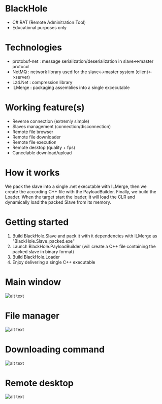 # BlackHole
- C# RAT (Remote Adminitration Tool) 
- Educational purposes only

# Technologies
- protobuf-net : message serialization/deserialization in slave<->master protocol
- NetMQ : network library used for the slave<->master system (client<->server)
- Lz4.Net : compression library
- ILMerge : packaging assemblies into a single excecutable

# Working feature(s)
- Reverse connection (extremly simple)
- Slaves management (connection/disconnection)
- Remote file browser
- Remote file downloader
- Remote file execution
- Remote desktop (quality + fps)
- Cancelable download/upload

# How it works
We pack the slave into a single .net executable with ILMerge, then we create the according C++ file with the PayloadBuilder. Finally, we build the Loader. When the target start the loader, it will load the CLR and dynamically load the packed Slave from its memory.

# Getting started
1. Build BlackHole.Slave and pack it with it dependencies with ILMerge as "BlackHole.Slave_packed.exe"
2. Launch BlackHole.PayloadBuilder (will create a C++ file containing the packed slave in binary format)
3. Build BlackHole.Loader 
4. Enjoy delivering a single C++ executable

# Main window
![alt text](https://github.com/hussein-aitlahcen/BlackHole/raw/master/doc/images/blackhole_main_window.jpg "MainWindow")

# File manager
![alt text](https://github.com/hussein-aitlahcen/BlackHole/raw/master/doc/images/blackhole_filemanager_window.jpg "FileManager")

# Downloading command
![alt text](https://github.com/hussein-aitlahcen/BlackHole/raw/master/doc/images/blackhole_download_command.jpg "Downloading")

# Remote desktop
![alt text](https://github.com/hussein-aitlahcen/BlackHole/raw/master/doc/images/blackhole_remote_desktop.jpg "Remote desktop")
